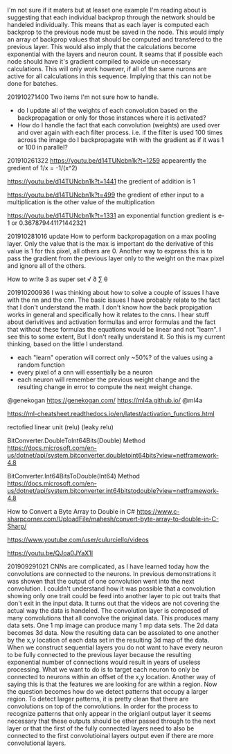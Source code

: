 ﻿

I'm not sure if it maters but at leaset one example I'm reading about is suggesting that each individual backprop
through the network should be handeled individually. This means that as each layer is computed each backprop to the 
previous node must be saved in the node. This would imply an array of backprop values that should be computed and 
transfered to the previous layer. This would also imply that the calculations become exponential with the layers 
and neuron count. It seams that if possible each node should have it's gradient compiled to avoide un-necessary 
calculations. This will only work however, if all of the same nurons are active for all calculations in this 
sequence. Implying that this can not be done for batches.

201910271400
Two items I'm not sure how to handle.
 - do I update all of the weights of each convolution based on the backpropagation or only for those instances
 where it is activated?
 - How do I handle the fact that each convolution (weights) are used over and over again with each filter 
 process. i.e. if the filter is used 100 times across the image do I backpropagate wtih with the gradient as if 
 it was 1 or 100 in parallel?

 201910261322
https://youtu.be/d14TUNcbn1k?t=1259
appearently the gredient of 1/x = -1/(x^2)

https://youtu.be/d14TUNcbn1k?t=1441
the gredient of addition is 1

https://youtu.be/d14TUNcbn1k?t=499
the gredient of ether input to a multiplication is the other value of the multiplication

https://youtu.be/d14TUNcbn1k?t=1331
an exponential function gredient is e-1 or 0.367879441171442321

201910281016 update
How to perform backpropagation on a max pooling layer.
Only the value that is the max is important do the derivative of this value is 1 for this
pixel, all others are 0. Another way to express this is to pass the gradient from the pevious
layer only to the weight on the max pixel and ignore all of the others.

How to write 3 as super set
√
∂
∑
θ



201910200936
I was thinking about how to solve a couple of issues I have with the nn and the cnn. The basic issues I have
probably relate to the fact that I don't understand the math. I don't know how the back propigation works in 
general and specifically how it relates to the cnns. I hear stuff about derivitives and activation formullas 
and error formulas and the fact that without these formulas the equations would be linear and not "learn". I 
see this to some extent, But I don't really understand it. So this is my current thinking, based on the little 
I understand. 
 - each "learn" operation will correct only ~50%? of the values using a random function
 - every pixel of a cnn will essentially be a neuron
 - each neuron will remember the previous weight change and the resulting change in error to compute the next 
 weight change.


@genekogan
https://genekogan.com/
https://ml4a.github.io/
@ml4a


https://ml-cheatsheet.readthedocs.io/en/latest/activation_functions.html

rectofied linear unit (relu) (leaky relu)

BitConverter.DoubleToInt64Bits(Double) Method
https://docs.microsoft.com/en-us/dotnet/api/system.bitconverter.doubletoint64bits?view=netframework-4.8

BitConverter.Int64BitsToDouble(Int64) Method
https://docs.microsoft.com/en-us/dotnet/api/system.bitconverter.int64bitstodouble?view=netframework-4.8

How to Convert a Byte Array to Double in C#
https://www.c-sharpcorner.com/UploadFile/mahesh/convert-byte-array-to-double-in-C-Sharp/

https://www.youtube.com/user/culurciello/videos

https://youtu.be/QJoa0JYaX1I


201909291021
CNNs are complicated, as I have learned today how the convolutions are connected to the neurons. In previous 
demonstrations it was showen that the output of one convolution went into the next convolution. I couldn't 
understand how it was possible that a convolution showing only one trait could be feed into another layer to pic
out traits that don't exit in the input data. It turns out that the videos are not covering the actual way the data
is handeled. The convolution layer is composed of many convolutions that all convolve the original data. This 
produces many data sets. One 1 mp image can produce many 1 mp data sets. The 2d data becomes 3d data. Now the 
resulting data can be assoiated to one another by the x,y location of each data set in the resulting 3d map of 
the data. When we construct sequential layers you do not want to have every neuron to be fully connected to the 
previous layer because the resulting exponential number of connections would result in years of useless processing. 
What we want to do is to target each neuron to only be connected to neurons within an offset of the x,y location. 
Another way of saying this is that the features we are looking for are within a region. Now the question becomes 
how do we detect patterns that occupy a larger region. To detect larger patterns, it is pretty clean that there are 
convolutions on top of the convolutions. In order for the process to recognize patterns that only appear in the 
origianl output layer it seems necessary that these outputs should be ether passed through to the next layer or 
that the first of the fully connected layers need to also be connected to the first convolutioinal layers output even 
if there are more convolutional layers. 

